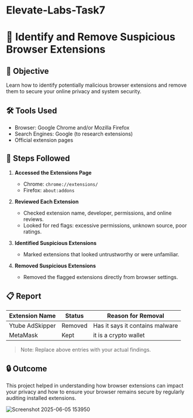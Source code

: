 # Elevate-Labs-Task7


# 🔐 Identify and Remove Suspicious Browser Extensions

## 🧠 Objective
Learn how to identify potentially malicious browser extensions and remove them to secure your online privacy and system security.

## 🛠️ Tools Used
- Browser: Google Chrome and/or Mozilla Firefox
- Search Engines: Google (to research extensions)
- Official extension pages

## 🧭 Steps Followed

1. **Accessed the Extensions Page**
   - Chrome: `chrome://extensions/`
   - Firefox: `about:addons`

2. **Reviewed Each Extension**
   - Checked extension name, developer, permissions, and online reviews.
   - Looked for red flags: excessive permissions, unknown source, poor ratings.

3. **Identified Suspicious Extensions**
   - Marked extensions that looked untrustworthy or were unfamiliar.

4. **Removed Suspicious Extensions**
   - Removed the flagged extensions directly from browser settings.

## 📋 Report

| Extension Name         | Status     | Reason for Removal                             |
|------------------------|------------|------------------------------------------------|
| Ytube AdSkipper        | Removed    | Has it says it contains malware                |
| MetaMask               | Kept       | it is a crypto wallet                          |


> Note: Replace above entries with your actual findings.

## 🔒 Outcome
This project helped in understanding how browser extensions can impact your privacy and how to ensure your browser remains secure by regularly auditing installed extensions.

![Screenshot 2025-06-05 153950](https://github.com/user-attachments/assets/5152af54-e438-4f18-9a59-d9a0ae1867fc)

